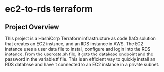 # ec2-to-rds terraform

## Project Overview
This project is a HashiCorp Terraform infrastructure as code (IaC) solution that creates an EC2 instance, and an RDS instance in AWS. The EC2 instance uses a user data file to install, configure and login into the RDS instance. From the userdata.sh file, it gets the database endpoint and the password in the variable.tf file. This is an efficient way to quickly install an RDS database and have it connected to an EC2 instance in a private subnet. 
 
